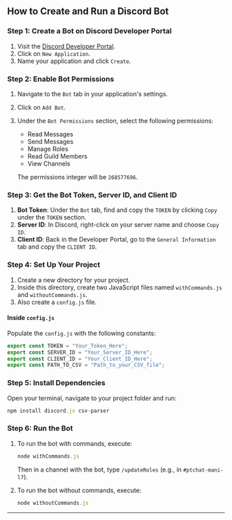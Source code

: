 ## How to Create and Run a Discord Bot

### Step 1: Create a Bot on Discord Developer Portal

1. Visit the [Discord Developer Portal](https://discord.com/developers/applications).
2. Click on `New Application`.
3. Name your application and click `Create`.

### Step 2: Enable Bot Permissions

1. Navigate to the `Bot` tab in your application's settings.
2. Click on `Add Bot`.
3. Under the `Bot Permissions` section, select the following permissions:

   - Read Messages
   - Send Messages
   - Manage Roles
   - Read Guild Members
   - View Channels

   The permissions integer will be `268577696`.

### Step 3: Get the Bot Token, Server ID, and Client ID

1. **Bot Token**: Under the `Bot` tab, find and copy the `TOKEN` by clicking `Copy` under the `TOKEN` section.
2. **Server ID**: In Discord, right-click on your server name and choose `Copy ID`.
3. **Client ID**: Back in the Developer Portal, go to the `General Information` tab and copy the `CLIENT ID`.

### Step 4: Set Up Your Project

1. Create a new directory for your project.
2. Inside this directory, create two JavaScript files named `withCommands.js` and `withoutCommands.js`.
3. Also create a `config.js` file.

#### Inside `config.js`

Populate the `config.js` with the following constants:

```js
export const TOKEN = "Your_Token_Here";
export const SERVER_ID = "Your_Server_ID_Here";
export const CLIENT_ID = "Your_Client_ID_Here";
export const PATH_TO_CSV = "Path_to_your_CSV_file";
```

### Step 5: Install Dependencies

Open your terminal, navigate to your project folder and run:

```js
npm install discord.js csv-parser
```

### Step 6: Run the Bot

1. To run the bot with commands, execute:

   ```js
   node withCommands.js
   ```

   Then in a channel with the bot, type `/updateRoles` (e.g., in `#ptchat-mani-l7`).

2. To run the bot without commands, execute:

   ```js
   node withoutCommands.js
   ```

---
